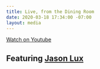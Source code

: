 ```yaml
---
title: Live, from the Dining Room
date: 2020-03-18 17:34:00 -07:00
layout: media
---
```


<div class="EventsButton mt1 mb10">
        <a class="Caption" href="https://www.youtube.com/embed/live_stream?channel=UCNPJxTmyx96ARvEO3Trh0Ig">
          Watch on Youtube
        </a>
      </div>

<h2 class="Display2 mb5">Featuring <a href="https://www.youtube.com/channel/UChAcDwEaJEav7VR6Z7x0Y3Q">Jason Lux</a></h2>